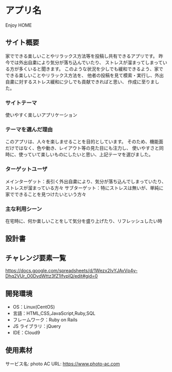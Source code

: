 # アプリ名

Enjoy HOME

## サイト概要

家でできる楽しいことやリラックス方法等を投稿し共有できるアプリです。
昨今では外出自粛により気分が落ち込んでいたり、
ストレスが溜まってしまっている方が多くいると聞きます。
このような状況を少しでも緩和できるよう、家でできる楽しいことやリラックス方法を、
他者の投稿を見て模索・実行し、外出自粛に対するストレス緩和に少しでも貢献できればと思い、
作成に至りました。

### サイトテーマ

使いやすく楽しいアプリケーション

### テーマを選んだ理由

このアプリは、人々を楽しませることを目的としています。
そのため、機能面だけではなく、色や動き、レイアウト等の見た目にも注力し、
使いやすさと同時に、使っていて楽しいものにしたいと思い、上記テーマを選びました。

### ターゲットユーザ

メインターゲット：長引く外出自粛により、気分が落ち込んでしまっていたり、ストレスが溜まっている方々
サブターゲット：特にストレスは無いが、単純に家でできることを見つけたいという方々

### 主な利用シーン

在宅時に、何か楽しいことをして気分を盛り上げたり、リフレッシュしたい時

## 設計書



## チャレンジ要素一覧

https://docs.google.com/spreadsheets/d/1Wezx2IvYJAvVp4y-Dhq2VUr_O0DvdWttz3fZ1lfvpIQ/edit#gid=0

## 開発環境

- OS：Linux(CentOS)
- 言語：HTML,CSS,JavaScript,Ruby,SQL
- フレームワーク：Ruby on Rails
- JS ライブラリ：jQuery
- IDE：Cloud9

## 使用素材

  サービス名: photo AC
  URL: https://www.photo-ac.com
